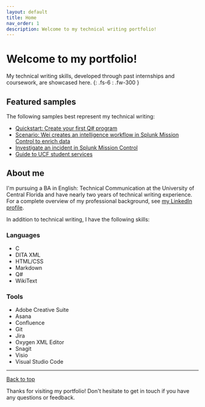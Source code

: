 ```yaml
---
layout: default
title: Home
nav_order: 1
description: Welcome to my technical writing portfolio!
---
```


# Welcome to my portfolio!

My technical writing skills, developed through past internships and coursework, are showcased here.
{: .fs-6 : .fw-300 }

## Featured samples

The following samples best represent my technical writing:

- [Quickstart: Create your first Q# program](/portfolio/microsoft/qsharp-quickstart)
- [Scenario: Wei creates an intelligence workflow in Splunk Mission Control to enrich data](/portfolio/splunk/mission-control/enrich-data)
- [Investigate an incident in Splunk Mission Control](/portfolio/splunk/mission-control/investigate-incidents)
- [Guide to UCF student services](/portfolio/other/student-services.pdf)

## About me

I'm pursuing a BA in English: Technical Communication at the University of Central Florida and have nearly two years of technical writing experience. For a complete overview of my professional background, see [my LinkedIn profile](https://www.linkedin.com/in/haileytapia/).

In addition to technical writing, I have the following skills:

### Languages

- C
- DITA XML
- HTML/CSS
- Markdown
- Q#
- WikiText

### Tools

- Adobe Creative Suite
- Asana
- Confluence
- Git
- Jira
- Oxygen XML Editor
- Snagit
- Visio
- Visual Studio Code

---

[Back to top](#top)

Thanks for visiting my portfolio! Don't hesitate to get in touch if you have any questions or feedback.
